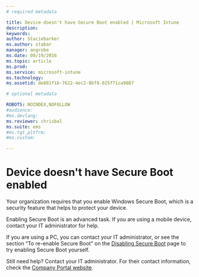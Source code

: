 ```yaml
---
# required metadata

title: Device doesn't have Secure Boot enabled | Microsoft Intune
description:
keywords:
author: Staciebarkerms.author: stabar
manager: angrobe
ms.date: 09/19/2016
ms.topic: article
ms.prod:
ms.service: microsoft-intune
ms.technology:
ms.assetid: de881f1b-7622-4ec2-8bf8-025f71ca9887

# optional metadata

ROBOTS: NOINDEX,NOFOLLOW
#audience:
#ms.devlang:
ms.reviewer: chrisbal
ms.suite: ems
#ms.tgt_pltfrm:
#ms.custom:

---
```



# Device doesn't have Secure Boot enabled

Your organization requires that you enable Windows Secure Boot, which is a security feature that helps to protect your device.

Enabling Secure Boot is an advanced task. If you are using a mobile device, contact your IT administrator for help.

If you are using a PC, you can contact your IT administrator, or see the section “To re-enable Secure Boot” on the [Disabling Secure Boot](https://msdn.microsoft.com/library/windows/hardware/dn898540(v=vs.85).aspx) page to try enabling Secure Boot yourself.

Still need help? Contact your IT administrator. For their contact information, check the [Company Portal website](http://portal.manage.microsoft.com).


